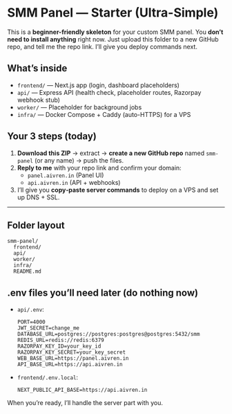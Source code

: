 # SMM Panel — Starter (Ultra-Simple)

This is a **beginner-friendly skeleton** for your custom SMM panel. You **don’t need to install anything** right now.
Just upload this folder to a new GitHub repo, and tell me the repo link. I’ll give you deploy commands next.

## What’s inside
- `frontend/` — Next.js app (login, dashboard placeholders)
- `api/` — Express API (health check, placeholder routes, Razorpay webhook stub)
- `worker/` — Placeholder for background jobs
- `infra/` — Docker Compose + Caddy (auto-HTTPS) for a VPS

## Your 3 steps (today)
1. **Download this ZIP** → extract → **create a new GitHub repo** named `smm-panel` (or any name) → push the files.
2. **Reply to me** with your repo link and confirm your domain:  
   - `panel.aivren.in` (Panel UI)  
   - `api.aivren.in` (API + webhooks)
3. I’ll give you **copy‑paste server commands** to deploy on a VPS and set up DNS + SSL.

---

## Folder layout
```
smm-panel/
  frontend/
  api/
  worker/
  infra/
  README.md
```

## .env files you’ll need later (do nothing now)
- `api/.env`:
  ```env
  PORT=4000
  JWT_SECRET=change_me
  DATABASE_URL=postgres://postgres:postgres@postgres:5432/smm
  REDIS_URL=redis://redis:6379
  RAZORPAY_KEY_ID=your_key_id
  RAZORPAY_KEY_SECRET=your_key_secret
  WEB_BASE_URL=https://panel.aivren.in
  API_BASE_URL=https://api.aivren.in
  ```
- `frontend/.env.local`:
  ```env
  NEXT_PUBLIC_API_BASE=https://api.aivren.in
  ```

When you’re ready, I’ll handle the server part with you.
